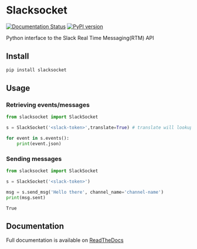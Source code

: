 # Slacksocket

[![Documentation Status](https://img.shields.io/badge/docs-latest-brightgreen.svg?style=flat)](http://slacksocket.readthedocs.org/en/latest/client/) [![PyPI version](https://badge.fury.io/py/slacksocket.svg)](https://badge.fury.io/py/slacksocket)

Python interface to the Slack Real Time Messaging(RTM) API

## Install

```bash
pip install slacksocket
```

## Usage

### Retrieving events/messages
```python
from slacksocket import SlackSocket

s = SlackSocket('<slack-token>',translate=True) # translate will lookup and replace user and channel IDs with their human-readable names. default true. 

for event in s.events():
    print(event.json)
```

### Sending messages
```python
from slacksocket import SlackSocket

s = SlackSocket('<slack-token>')

msg = s.send_msg('Hello there', channel_name='channel-name') 
print(msg.sent)
```

```
True
```

## Documentation

Full documentation is available on [ReadTheDocs](http://slacksocket.readthedocs.org/en/latest/client/)
